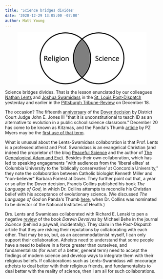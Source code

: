 ```yaml
---
title: 'Science bridges divides'
date: '2020-12-29 13:05:00 -07:00'
author: Matt Young
---
```

<figure>
<img src="/uploads/2020/Lents_Swamidass_900.jpg" alt="Venn diagram"/>
</figure>


Science bridges divides. That is the lesson enunciated by our colleagues [Nathan Lents](https://en.wikipedia.org/wiki/Nathan_H._Lents) and [Joshua Swamidass](https://swami.wustl.edu/) in the [St. Louis Post-Dispatch](https://www.stltoday.com/opinion/columnists/nathan-h-lents-and-s-joshua-swamidass-the-lesson-of-kitzmiller-science-bridges-divides/article_829435cc-154f-5940-bf26-2456da663965.html) yesterday and earlier in the [Pittsburgh Tribune-Review](https://triblive.com/opinion/nathan-lents-and-dr-s-joshua-swamidass-science-bridges-divides-for-a-better-world/) on December 18. 

The occasion? The fifteenth [anniversary](https://pandasthumb.org/archives/2020/12/where-were-you.html) of the [Dover decision](http://pandasthumb.org/archives/2005/12/unconstitutiona.html) by District Court Judge John E. Jones III "that it is unconstitutional to teach ID as an alternative to evolution in a public school science classroom." December 20 has come to be known as Kitzmas, and the Panda's Thumb [article](http://pandasthumb.org/archives/2005/12/unconstitutiona.html) by PZ Myers may be the [first use of that term](http://itre.cis.upenn.edu/~myl/languagelog/archives/002718.html).

<!--more -->

What is unusual about the Lents-Swamidass collaboration is that Prof. Lents is a professed atheist and Prof. Swamidass is an evangelical Christian (and indeed the proprietor of the blog [Peaceful Science](https://peacefulscience.org/) and the author of [The Genealogical Adam and Eve](https://www.amazon.com/dp/B07V4TBL5Z/)). Besides their own collaboration, which has led to speaking engagements "with audiences from the 'liberal elites' at Columbia University to the 'biblically conservative' at Concordia University," they note the collaboration between Catholic biologist Kenneth Miller and "non-believer" Barbara Forrest at Dover. They further point out that, a year or so after the Dover decision, Francis Collins published his book *The Language of God*, in which Dr. Collins attempts to reconcile his Christian belief with his acceptance of evolutionary science. (We discussed *The Language of God* on Panda's Thumb [here](https://pandasthumb.org/archives/2009/07/francis-collins-3.html), when Dr. Collins was nominated to be director of the National Institutes of Health.)

Drs. Lents and Swamidass collaborated with Richard E. Lenski to pen a negative [review](https://science.sciencemag.org/content/363/6427/590.full) of the book *Darwin Devolves* by Michael Behe in the journal *Science* (behind a paywall, incidentally). They claim in the *Post-Dispatch* article that they are risking their reputations by collaborating with each other. That may be so, but, as an accommodationist myself, I can only support their collaboration. Atheists need to understand that some people have a need to believe in a force greater than ourselves, and fundamentalists (for want of a better, general term) need to accept the findings of modern science and develop ways to integrate them with their religious beliefs. If collaborations such as Lents-Swamidass will encourage atheists to deal better with their religious friends, and fundamentalists to deal better with the reality of science, then I am all for such collaborations.
